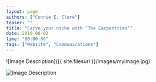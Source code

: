 ```yaml
---
layout: page
authors: ["Connie E. Clare"]
teaser: ""
title: "Carve your niche with ‘The Carpentries’"
date: 2019-08-02
time: "00:00:00"
tags: ["Website", "Communications"]
---
```


![Image Description]({{ site.filesurl }}/images/myimage.jpg)

![Image Description](https://web_address/pathway_to_full_image_filename)

